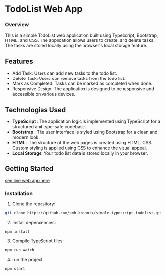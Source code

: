 # TodoList Web App

### Overview

This is a simple TodoList web application built using TypeScript, Bootstrap, HTML, and CSS. The application allows users to create, and delete tasks. The tasks are stored locally using the browser's local storage feature.

## Features

-   Add Task: Users can add new tasks to the todo list.
-   Delete Task: Users can remove tasks from the todo list.
-   Mark as Completed: Tasks can be marked as completed when done.
-   Responsive Design: The application is designed to be responsive and accessible on various devices.


## Technologies Used

-   <strong> TypeScript </strong>: The application logic is implemented using TypeScript for a structured and type-safe codebase.
-   <strong> Bootstrap </strong> : The user interface is styled using Bootstrap for a clean and modern look.
-   <strong> HTML </strong> : The structure of the web pages is created using HTML.
    CSS: Custom styling is applied using CSS to enhance the visual appeal.
-   <strong>Local Storage</strong>: Your todo list data is stored locally in your browser.


## Getting Started

<a href="https://smh-kneonix.github.io/simple-typescript-todolist/">see live web app here</a>

### Installation

1. Clone the repository:

```bash
git clone https://github.com/smh-kneonix/simple-typescript-todolist.git
```

2. Install dependencies:

```bash
npm install
```

3. Compile TypeScript files:

```bash
npm run watch
```

4. run the project

```bash
npm start
```
